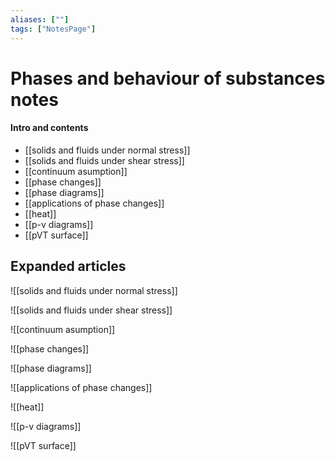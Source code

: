 ```yaml
---
aliases: [""]
tags: ["NotesPage"]
---
```


# Phases and behaviour of substances notes

#### Intro and contents
- [[solids and fluids under normal stress]]
- [[solids and fluids under shear stress]]
- [[continuum asumption]]
- [[phase changes]]
- [[phase diagrams]]
- [[applications of phase changes]]
- [[heat]]
- [[p-v diagrams]]
- [[pVT surface]]


## Expanded articles
![[solids and fluids under normal stress]]

![[solids and fluids under shear stress]]

![[continuum asumption]]

![[phase changes]]

![[phase diagrams]]

![[applications of phase changes]]

![[heat]]

![[p-v diagrams]]

![[pVT surface]]